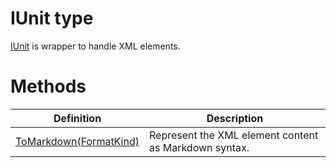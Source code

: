 <a name='T-Vsxmd-Units-IUnit'></a>
# IUnit type

[IUnit](/Vsxmd.Units.IUnit.md/#T-Vsxmd-Units-IUnit) is wrapper to handle XML elements.

# Methods

| Definition | Description |
|-|-|
| [ToMarkdown(FormatKind)](/Vsxmd.Units.IUnit.md/#M-Vsxmd-Units-IUnit-ToMarkdown-Vsxmd-Units-FormatKind-) | Represent the XML element content as Markdown syntax. |
